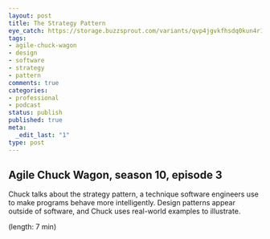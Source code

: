 ```yaml
---
layout: post
title: The Strategy Pattern
eye_catch: https://storage.buzzsprout.com/variants/qvp4jgvkfhsdq0kun4r1qvhzsfr5/8d66eb17bb7d02ca4856ab443a78f2148cafbb129f58a3c81282007c6fe24ff2?.jpg
tags:
- agile-chuck-wagon
- design
- software
- strategy
- pattern
comments: true
categories:
- professional
- podcast
status: publish
published: true
meta:
  _edit_last: "1"
type: post
---
```


## Agile Chuck Wagon, season 10, episode 3

Chuck talks about the strategy pattern, a technique software engineers use to make programs behave more intelligently. Design patterns appear outside of software, and Chuck uses real-world examples to illustrate.

  (length: 7 min)

